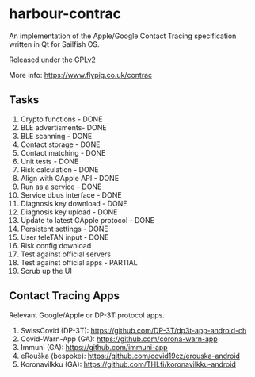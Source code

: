 # harbour-contrac

An implementation of the Apple/Google Contact Tracing specification written in Qt for Sailfish OS.

Released under the GPLv2

More info: https://www.flypig.co.uk/contrac

## Tasks

1.  Crypto functions - DONE
2.  BLE advertisments- DONE
3.  BLE scanning - DONE
4.  Contact storage - DONE
5.  Contact matching - DONE
6.  Unit tests - DONE
7.  Risk calculation - DONE
8.  Align with GApple API - DONE
9.  Run as a service - DONE
10. Service dbus interface - DONE
11. Diagnosis key download - DONE
12. Diagnosis key upload - DONE
13. Update to latest GApple protocol - DONE
14. Persistent settings - DONE
15. User teleTAN input - DONE
16. Risk config download
17. Test against official servers
18. Test against official apps - PARTIAL
19. Scrub up the UI

## Contact Tracing Apps

Relevant Google/Apple or DP-3T protocol apps.

1. SwissCovid (DP-3T): https://github.com/DP-3T/dp3t-app-android-ch
2. Covid-Warn-App (GA): https://github.com/corona-warn-app
3. Immuni (GA): https://github.com/immuni-app
4. eRouška (bespoke): https://github.com/covid19cz/erouska-android
5. Koronavilkku (GA): https://github.com/THLfi/koronavilkku-android
